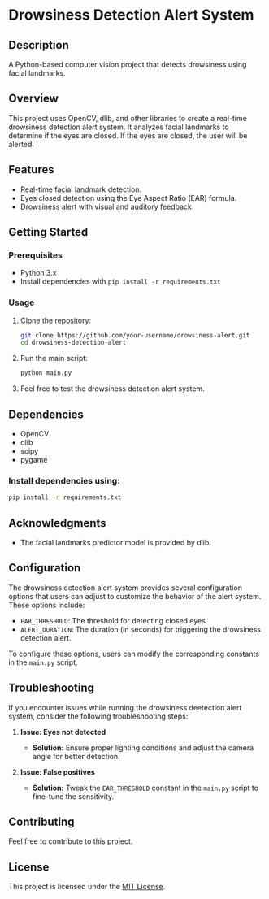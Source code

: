 # Drowsiness Detection Alert System

## Description
A Python-based computer vision project that detects drowsiness using facial landmarks.

## Overview
This project uses OpenCV, dlib, and other libraries to create a real-time drowsiness detection alert system. It analyzes facial landmarks to determine if the eyes are closed. If the eyes are closed, the user will be alerted.

## Features
- Real-time facial landmark detection.
- Eyes closed detection using the Eye Aspect Ratio (EAR) formula.
- Drowsiness alert with visual and auditory feedback.

## Getting Started

### Prerequisites

- Python 3.x
- Install dependencies with `pip install -r requirements.txt`

### Usage

1. Clone the repository:
    ```bash
    git clone https://github.com/your-username/drowsiness-alert.git
    cd drowsiness-detection-alert
    ```

2. Run the main script:
    ```bash
    python main.py
    ```

3. Feel free to test the drowsiness detection alert system.

## Dependencies
- OpenCV
- dlib
- scipy
- pygame

### Install dependencies using:
```bash
pip install -r requirements.txt
```

## Acknowledgments
- The facial landmarks predictor model is provided by dlib.

## Configuration
The drowsiness detection alert system provides several configuration options that users can adjust to customize the behavior of the alert system. These options include:
- `EAR_THRESHOLD`: The threshold for detecting closed eyes.
- `ALERT_DURATION`: The duration (in seconds) for triggering the drowsiness detection alert.

To configure these options, users can modify the corresponding constants in the `main.py` script.

## Troubleshooting
If you encounter issues while running the drowsiness deetection alert system, consider the following troubleshooting steps:

1. **Issue: Eyes not detected**
   - **Solution:** Ensure proper lighting conditions and adjust the camera angle for better detection.

2. **Issue: False positives**
   - **Solution:** Tweak the `EAR_THRESHOLD` constant in the `main.py` script to fine-tune the sensitivity.
  
## Contributing 
Feel free to contribute to this project.

## License
This project is licensed under the [MIT License](https://github.com/darkogligorijevic/drowsiness-detection/blob/master/LICENSE).






